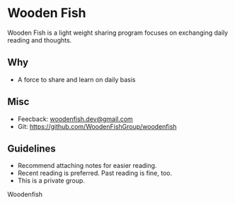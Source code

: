 # Wooden Fish

Wooden Fish is a light weight sharing program focuses on exchanging daily reading and thoughts.

## Why

- A force to share and learn on daily basis

## Misc

- Feecback: woodenfish.dev@gmail.com
- Git: https://github.com/WoodenFishGroup/woodenfish

## Guidelines

- Recommend attaching notes for easier reading.
- Recent reading is preferred. Past reading is fine, too.
- This is a private group. 

Woodenfish

